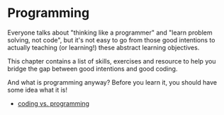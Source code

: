 # Programming

Everyone talks about "thinking like a programmer" and "learn problem solving, not code", but it's not easy to go from those good intentions to actually teaching (or learning!) these abstract learning objectives.

This chapter contains a list of skills, exercises and resource to help you bridge the gap between good intentions and good coding.

And what is programming anyway?  Before you learn it, you should have some idea what it is!

* [coding vs. programming](https://www.educba.com/coding-vs-programming/)
